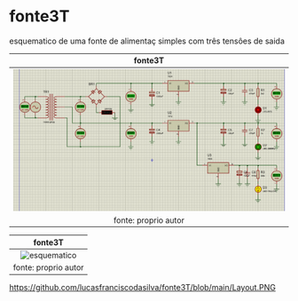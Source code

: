 # fonte3T

esquematico  de uma  fonte de alimentaç simples com três tensôes de saida 

| fonte3T |
|:-----:|
|![esquematico](https://github.com/joaovitorfelixdasilva/fonte3T/blob/main/Capturar.PNG)|
| fonte: proprio autor  |

| fonte3T |
|:-----:|
|![esquematico](https://github.com/joaovitorfelixdasilva/fonte3T/bl/Capturar.PNG)| 
| fonte: proprio autor  |

https://github.com/lucasfranciscodasilva/fonte3T/blob/main/Layout.PNG
